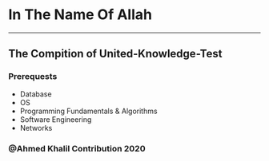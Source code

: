 # In The Name Of Allah
---
## The Compition of United-Knowledge-Test 

### Prerequests

- Database 
- OS
- Programming Fundamentals & Algorithms
- Software Engineering
- Networks

### @Ahmed Khalil Contribution 2020